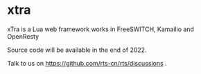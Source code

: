 # xtra

xTra is a Lua web framework works in FreeSWITCH, Kamailio and OpenResty

Source code will be available in the end of 2022.

Talk to us on <https://github.com/rts-cn/rts/discussions> .
